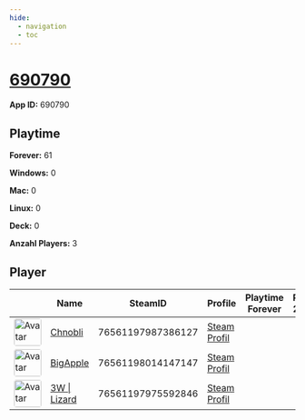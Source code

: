 ```yaml
---
hide:
  - navigation
  - toc
---
```

# <a href="https://steamdb.info/app/690790">690790</a>

**App ID:** 690790

## Playtime

**Forever:** 61

**Windows:** 0

**Mac:** 0

**Linux:** 0

**Deck:** 0

**Anzahl Players:** 3
## Player

<table id="charts-table" class="display" style="width:100%">
            <thead>
                <tr>
                    <th></th>
                    <th>Name</th>
                    <th>SteamID</th>
                    <th>Profile</th>
                    <th>Playtime Forever</th>
                    <th>Playtime 2 Weeks</th>
                </tr>
            </thead>
            <tbody>
        <tr>
<td><a href="https://steamcommunity.com/profiles/76561197987386127/" target="_blank"><img src="https://avatars.steamstatic.com/3141d19096a1e3bfb9163590d1aee7a277a408ee_full.jpg" alt="Avatar" style="width:48px;height:48px;border-radius:4px;"></a></td><td><a href="/player/76561197987386127">Chnobli</a></td><td>76561197987386127</td><td><a href="https://steamcommunity.com/profiles/76561197987386127/" target="_blank">Steam Profil</a></td><td></td><td></td></tr>
<tr>
<td><a href="https://steamcommunity.com/profiles/76561198014147147/" target="_blank"><img src="https://avatars.steamstatic.com/c2ccb85440535c4503bfd8bdbcf964d097f8dcd4_full.jpg" alt="Avatar" style="width:48px;height:48px;border-radius:4px;"></a></td><td><a href="/player/76561198014147147">BigApple</a></td><td>76561198014147147</td><td><a href="https://steamcommunity.com/profiles/76561198014147147/" target="_blank">Steam Profil</a></td><td></td><td></td></tr>
<tr>
<td><a href="https://steamcommunity.com/profiles/76561197975592846/" target="_blank"><img src="https://avatars.steamstatic.com/1a20ba8b02900ad1b51bee0bd9313b851de05d39_full.jpg" alt="Avatar" style="width:48px;height:48px;border-radius:4px;"></a></td><td><a href="/player/76561197975592846">3W | Lizard</a></td><td>76561197975592846</td><td><a href="https://steamcommunity.com/profiles/76561197975592846/" target="_blank">Steam Profil</a></td><td></td><td></td></tr>
</tbody>
</table>
